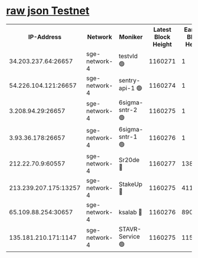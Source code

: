 
[raw json Testnet](https://rpc-check.sget.stavr.tech/sget/rpc-sget-result.json)
=


<table><tr><th>IP-Address</th><th>Network</th><th>Moniker</th><th>Latest Block Height</th><th>Earliest Block Height</th><th>Catching Up</th><th>Tx Index</th><th>Voting Power</th><th>Scan Time</th></tr><tr><td>34.203.237.64:26657</td><td>sge-network-4</td><td>testvld 🟢</td><td>1160271</td><td>1</td><td>False</td><td>on</td><td>0</td><td>2024-01-18T14:18:55.435977412UTC</td></tr><tr><td>54.226.104.121:26657</td><td>sge-network-4</td><td>sentry-api-1 🟢</td><td>1160274</td><td>1</td><td>False</td><td>on</td><td>0</td><td>2024-01-18T14:19:10.458603005UTC</td></tr><tr><td>3.208.94.29:26657</td><td>sge-network-4</td><td>6sigma-sntr-2 🟢</td><td>1160275</td><td>1</td><td>False</td><td>on</td><td>0</td><td>2024-01-18T14:19:20.745361712UTC</td></tr><tr><td>3.93.36.178:26657</td><td>sge-network-4</td><td>6sigma-sntr-1 🟢</td><td>1160276</td><td>1</td><td>False</td><td>on</td><td>0</td><td>2024-01-18T14:19:23.414736763UTC</td></tr><tr><td>212.22.70.9:60557</td><td>sge-network-4</td><td>Sr20de 🔴</td><td>1160277</td><td>138001</td><td>False</td><td>on</td><td>104</td><td>2024-01-18T14:19:28.319421375UTC</td></tr><tr><td>213.239.207.175:13257</td><td>sge-network-4</td><td>StakeUp 🔴</td><td>1160275</td><td>411001</td><td>False</td><td>off</td><td>100</td><td>2024-01-18T14:19:19.652938132UTC</td></tr><tr><td>65.109.88.254:30657</td><td>sge-network-4</td><td>ksalab 🔴</td><td>1160276</td><td>890001</td><td>False</td><td>off</td><td>1148</td><td>2024-01-18T14:19:25.823093210UTC</td></tr><tr><td>135.181.210.171:1147</td><td>sge-network-4</td><td>STAVR-Service 🟢</td><td>1160275</td><td>1157001</td><td>False</td><td>on</td><td>0</td><td>2024-01-18T14:19:20.034226804UTC</td></tr></table>
